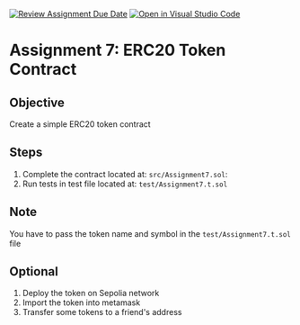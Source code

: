 [![Review Assignment Due Date](https://classroom.github.com/assets/deadline-readme-button-22041afd0340ce965d47ae6ef1cefeee28c7c493a6346c4f15d667ab976d596c.svg)](https://classroom.github.com/a/H-krrxK5)
[![Open in Visual Studio Code](https://classroom.github.com/assets/open-in-vscode-2e0aaae1b6195c2367325f4f02e2d04e9abb55f0b24a779b69b11b9e10269abc.svg)](https://classroom.github.com/online_ide?assignment_repo_id=18706015&assignment_repo_type=AssignmentRepo)
# Assignment 7: ERC20 Token Contract

## Objective
Create a simple ERC20 token contract

## Steps
1. Complete the contract located at: `src/Assignment7.sol`:
2. Run tests in test file located at: `test/Assignment7.t.sol`

## Note
You have to pass the token name and symbol in the `test/Assignment7.t.sol` file

## Optional
1. Deploy the token on Sepolia network
2. Import the token into metamask
3. Transfer some tokens to a friend's address
